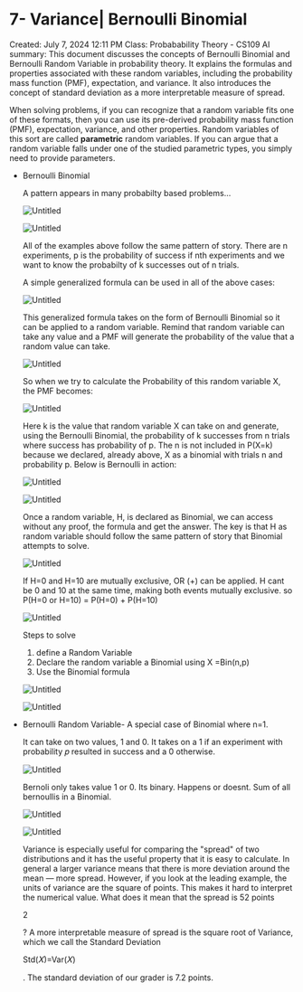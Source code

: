 # 7- Variance| Bernoulli Binomial

Created: July 7, 2024 12:11 PM
Class: Probabability Theory - CS109
AI summary: This document discusses the concepts of Bernoulli Binomial and Bernoulli Random Variable in probability theory. It explains the formulas and properties associated with these random variables, including the probability mass function (PMF), expectation, and variance. It also introduces the concept of standard deviation as a more interpretable measure of spread.

When solving problems, if you can recognize that a random variable fits one of these formats, then you can use its pre-derived probability mass function (PMF), expectation, variance, and other properties. Random variables of this sort are called **parametric** random variables. If you can argue that a random variable falls under one of the studied parametric types, you simply need to provide parameters. 

- Bernoulli Binomial
    
    A pattern appears in many probabilty based problems…
    
    ![Untitled](7-%20Variance%20Bernoulli%20Binomial%207bb848c09adb4b708eafe9f5eb2c3d38/Untitled.png)
    
    ![Untitled](7-%20Variance%20Bernoulli%20Binomial%207bb848c09adb4b708eafe9f5eb2c3d38/Untitled%201.png)
    
    All of the examples above follow the same pattern of story. There are n experiments, p is the probability of success if nth experiments and we want to know the probabilty of k successes out of n trials.
    
    A simple generalized formula can be used in all of the above cases:
    
    ![Untitled](7-%20Variance%20Bernoulli%20Binomial%207bb848c09adb4b708eafe9f5eb2c3d38/Untitled%202.png)
    
    This generalized formula takes on the form of Bernoulli Binomial so it can be applied to a random variable. Remind that random variable can take any value and a PMF will generate the probability of the value that a random value can take. 
    
    ![Untitled](7-%20Variance%20Bernoulli%20Binomial%207bb848c09adb4b708eafe9f5eb2c3d38/Untitled%203.png)
    
    So when we try to calculate the Probability of this random variable X, the PMF becomes:
    
    ![Untitled](7-%20Variance%20Bernoulli%20Binomial%207bb848c09adb4b708eafe9f5eb2c3d38/Untitled%204.png)
    
    Here k is the value that random variable X can take on and generate, using the Bernoulli Binomial, the probability of k successes from n trials where success has probability of p. The n is not included in P(X=k) because we declared, already above, X as a binomial with trials n and probability p. Below is Bernoulli in action:
    
    ![Untitled](7-%20Variance%20Bernoulli%20Binomial%207bb848c09adb4b708eafe9f5eb2c3d38/Untitled%205.png)
    
    ![Untitled](7-%20Variance%20Bernoulli%20Binomial%207bb848c09adb4b708eafe9f5eb2c3d38/Untitled%206.png)
    
    Once a random variable, H, is declared as Binomial, we can access without any proof, the formula and get the answer. The key is that H as random variable should follow the same pattern of story that Binomial attempts to solve. 
    
    ![Untitled](7-%20Variance%20Bernoulli%20Binomial%207bb848c09adb4b708eafe9f5eb2c3d38/Untitled%207.png)
    
    If H=0 and H=10 are mutually exclusive, OR (+) can be applied. H cant be 0 and 10 at the same time, making both events mutually exclusive. so P(H=0 or H=10) = P(H=0) + P(H=10)
    
    ![Untitled](7-%20Variance%20Bernoulli%20Binomial%207bb848c09adb4b708eafe9f5eb2c3d38/Untitled%208.png)
    
    Steps to solve 
    
    1. define a Random Variable
    2. Declare the random variable a Binomial using X =Bin(n,p)
    3. Use the Binomial formula 
    
    ![Untitled](7-%20Variance%20Bernoulli%20Binomial%207bb848c09adb4b708eafe9f5eb2c3d38/Untitled%209.png)
    
    ![Untitled](7-%20Variance%20Bernoulli%20Binomial%207bb848c09adb4b708eafe9f5eb2c3d38/Untitled%2010.png)
    
- Bernoulli Random Variable- A special case of Binomial where n=1.
    
    It can take on two values, 1 and 0. It takes on a 1 if an experiment with probability 𝑝 resulted in success and a 0 otherwise.
    
    ![Untitled](7-%20Variance%20Bernoulli%20Binomial%207bb848c09adb4b708eafe9f5eb2c3d38/Untitled%2011.png)
    
    Bernoli only takes value 1 or 0. Its binary. Happens or doesnt. Sum of all bernoullis in a Binomial. 
    
    ![Untitled](7-%20Variance%20Bernoulli%20Binomial%207bb848c09adb4b708eafe9f5eb2c3d38/Untitled%2012.png)
    
    ![Untitled](7-%20Variance%20Bernoulli%20Binomial%207bb848c09adb4b708eafe9f5eb2c3d38/Untitled%2013.png)
    
    Variance is especially useful for comparing the "spread" of two distributions and it has the useful property that it is easy to calculate. In general a larger variance means that there is more deviation around the mean — more spread. However, if you look at the leading example, the units of variance are the square of points. This makes it hard to interpret the numerical value. What does it mean that the spread is 52 points
    
    2
    
    ? A more interpretable measure of spread is the square root of Variance, which we call the Standard Deviation
    
    Std(𝑋)=Var(𝑋)
    
    . The standard deviation of our grader is 7.2 points.